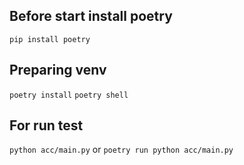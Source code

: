 ## Before start install poetry
`pip install poetry`

## Preparing venv
`poetry install`
`poetry shell`

## For run test
`python acc/main.py`
or
`poetry run python acc/main.py`